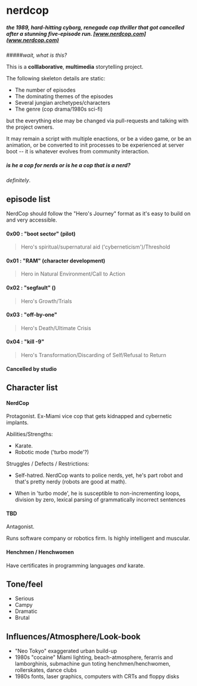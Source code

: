 # nerdcop

##### the 1989, hard-hitting cyborg, renegade cop thriller that got cancelled after a stunning five-episode run. [www.nerdcop.com](www.nerdcop.com)

#####_wait, what is this?_

This is a **colllaborative**, **multimedia** storytelling project.  

The following skeleton details are static:

- The number of episodes
- The dominating themes of the episodes
- Several jungian archetypes/characters
- The genre (cop drama/1980s sci-fi)

but the everything else may be changed via pull-requests and talking with the project owners.

It may remain a script with multiple enactions, or be a video game, or be an animation, or be converted to init processes to be experienced at server boot -- it is whatever evolves from community interaction.


##### is he a cop for nerds or is he a cop that is a nerd?

_definitely_.

## episode list

NerdCop should follow the "Hero's Journey" format as it's easy to build on and very accessible.

#### 0x00 : "boot sector" (pilot)

> Hero's spiritual/supernatural aid ('cyberneticism')/Threshold

#### 0x01 : "RAM" (character development)

> Hero in Natural Environment/Call to Action

#### 0x02 : "segfault" ()

> Hero's Growth/Trials

#### 0x03 : "off-by-one"

> Hero's Death/Ultimate Crisis 

#### 0x04 : "kill -9"

> Hero's Transformation/Discarding of Self/Refusal to Return

#### Cancelled by studio

## Character list

#### NerdCop

Protagonist.  Ex-Miami vice cop that gets kidnapped and cybernetic implants.  

Abilities/Strengths:

- Karate.
- Robotic mode ('turbo mode'?)

Struggles / Defects / Restrictions:

- Self-hatred. NerdCop wants to police nerds, yet, he's part robot and that's pretty nerdy (robots are good at math).
 
- When in 'turbo mode', he is susceptible to non-incrementing loops, division by zero, lexical parsing of grammatically incorrect sentences

#### TBD

Antagonist.

Runs software company or robotics firm.  Is highly intelligent and muscular.


#### Henchmen / Henchwomen

Have certificates in programming languages _and_ karate.


## Tone/feel

- Serious 
- Campy 
- Dramatic  
- Brutal

## Influences/Atmosphere/Look-book

- "Neo Tokyo" exaggerated urban build-up
- 1980s "cocaine" Miami lighting, beach-atmosphere, ferarris and lamborghinis, submachine gun toting henchmen/henchwomen, rollerskates, dance clubs
- 1980s fonts, laser graphics, computers with CRTs and floppy disks